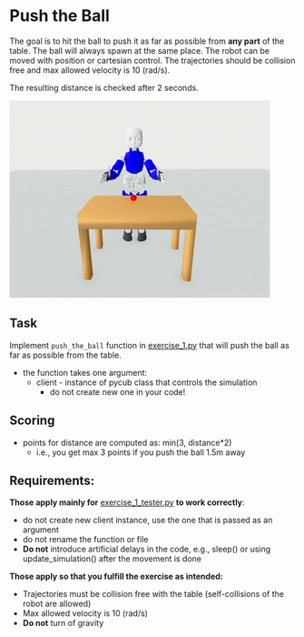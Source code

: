 # Push the Ball
The goal is to hit the ball to push it as far as possible from **any part** of the table.
The ball will always spawn at the same place. The robot can be moved with position or cartesian control.
The trajectories should be collision free and max allowed velocity is 10 (rad/s).  

The resulting distance is checked after 2 seconds.

![Push the Ball!](https://raw.githubusercontent.com/rustlluk/pycub/dev/exercises/exercise_1/exercise_1.gif)

## Task
Implement `push_the_ball` function in [exercise_1.py](https://github.com/rustlluk/pycub/blob/master/exercises/exercise_1/exercise_1.py) that will push the ball as far as possible from the table.  
  - the function takes one argument:
    - client - instance of pycub class that controls the simulation
      - do not create new one in your code! 

## Scoring
 - points for distance are computed as: min(3, distance*2)
   - i.e., you get max 3 points if you push the ball 1.5m away

## Requirements:
**Those apply mainly for** [exercise_1_tester.py](https://github.com/rustlluk/pycub/blob/master/exercises/exercise_1/exercise_1_tester.py) **to work correctly**:
  - do not create new client instance, use the one that is passed as an argument
  - do not rename the function or file
  - **Do not** introduce artificial delays in the code, e.g., sleep() or using update_simulation() after the movement is done  

**Those apply so that you fulfill the exercise as intended:**
  - Trajectories must be collision free with the table (self-collisions of the robot are allowed)
  - Max allowed velocity is 10 (rad/s)
  - **Do not** turn of gravity